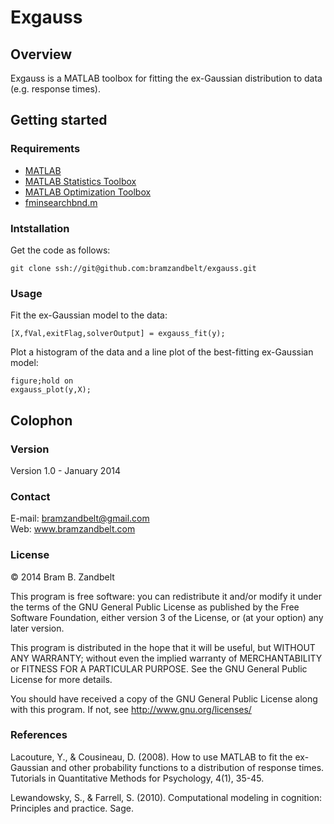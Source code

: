 # Exgauss


## Overview

Exgauss is a MATLAB toolbox for fitting the ex-Gaussian distribution to data (e.g. response times).

## Getting started


### Requirements

* [MATLAB](http://www.mathworks.com)
* [MATLAB Statistics Toolbox](http://www.mathworks.com/products/statistics/)
* [MATLAB Optimization Toolbox](http://www.mathworks.com/products/optimization/)
* [fminsearchbnd.m](http://www.mathworks.com/matlabcentral/fileexchange/8277-fminsearchbnd-fminsearchcon)


### Intstallation

Get the code as follows:

```
git clone ssh://git@github.com:bramzandbelt/exgauss.git
```

### Usage

Fit the ex-Gaussian model to the data:

```
[X,fVal,exitFlag,solverOutput] = exgauss_fit(y);
```

Plot a histogram of the data and a line plot of the best-fitting ex-Gaussian model:


```
figure;hold on
exgauss_plot(y,X);
```

## Colophon


### Version

Version 1.0 - January 2014

### Contact

E-mail: bramzandbelt@gmail.com  
Web: www.bramzandbelt.com  

### License

&copy; 2014  Bram B. Zandbelt

This program is free software: you can redistribute it and/or modify
it under the terms of the GNU General Public License as published by
the Free Software Foundation, either version 3 of the License, or
(at your option) any later version.

This program is distributed in the hope that it will be useful,
but WITHOUT ANY WARRANTY; without even the implied warranty of
MERCHANTABILITY or FITNESS FOR A PARTICULAR PURPOSE.  See the
GNU General Public License for more details.

You should have received a copy of the GNU General Public License
along with this program.  If not, see <http://www.gnu.org/licenses/>

### References

Lacouture, Y., & Cousineau, D. (2008). How to use MATLAB to fit the ex-Gaussian and other probability functions to a distribution of response times. Tutorials in Quantitative Methods for Psychology, 4(1), 35-45.  

Lewandowsky, S., & Farrell, S. (2010). Computational modeling in cognition: Principles and practice. Sage.